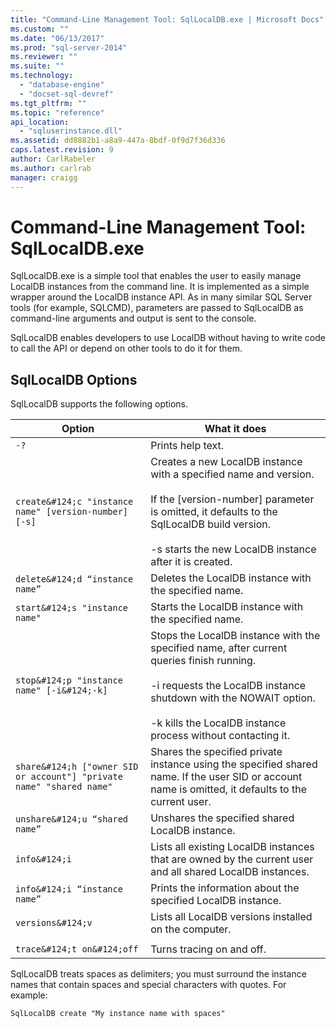 ```yaml
---
title: "Command-Line Management Tool: SqlLocalDB.exe | Microsoft Docs"
ms.custom: ""
ms.date: "06/13/2017"
ms.prod: "sql-server-2014"
ms.reviewer: ""
ms.suite: ""
ms.technology: 
  - "database-engine"
  - "docset-sql-devref"
ms.tgt_pltfrm: ""
ms.topic: "reference"
api_location: 
  - "sqluserinstance.dll"
ms.assetid: dd0882b1-a8a9-447a-8bdf-0f9d7f36d336
caps.latest.revision: 9
author: CarlRabeler
ms.author: carlrab
manager: craigg
---
```

# Command-Line Management Tool: SqlLocalDB.exe
  SqlLocalDB.exe is a simple tool that enables the user to easily manage LocalDB instances from the command line. It is implemented as a simple wrapper around the LocalDB instance API. As in many similar SQL Server tools (for example, SQLCMD), parameters are passed to SqlLocalDB as command-line arguments and output is sent to the console.  
  
 SqlLocalDB enables developers to use LocalDB without having to write code to call the API or depend on other tools to do it for them.  
  
## SqlLocalDB Options  
 SqlLocalDB supports the following options.  
  
|Option|What it does|  
|------------|------------------|  
|`-?`|Prints help text.|  
|`create&#124;c "instance name" [version-number] [-s]`|Creates a new LocalDB instance with a specified name and version.<br /><br /> If the [version-number] parameter is omitted, it defaults to the SqlLocalDB build version.<br /><br /> -s starts the new LocalDB instance after it is created.|  
|`delete&#124;d “instance name”`|Deletes the LocalDB instance with the specified name.|  
|`start&#124;s "instance name"`|Starts the LocalDB instance with the specified name.|  
|`stop&#124;p "instance name" [-i&#124;-k]`|Stops the LocalDB instance with the specified name, after current queries finish running.<br /><br /> -i requests the LocalDB instance shutdown with the NOWAIT option.<br /><br /> -k kills the LocalDB instance process without contacting it.|  
|`share&#124;h ["owner SID or account"] "private name" "shared name"`|Shares the specified private instance using the specified shared name. If the user SID or account name is omitted, it defaults to the current user.|  
|`unshare&#124;u “shared name”`|Unshares the specified shared LocalDB instance.|  
|`info&#124;i`|Lists all existing LocalDB instances that are owned by the current user and all shared LocalDB instances.|  
|`info&#124;i “instance name”`|Prints the information about the specified LocalDB instance.|  
|`versions&#124;v`|Lists all LocalDB versions installed on the computer.|  
|||  
|`trace&#124;t on&#124;off`|Turns tracing on and off.|  
  
 SqlLocalDB treats spaces as delimiters; you must surround the instance names that contain spaces and special characters with quotes. For example:  
  
 `SqlLocalDB create "My instance name with spaces"`  
  
  
